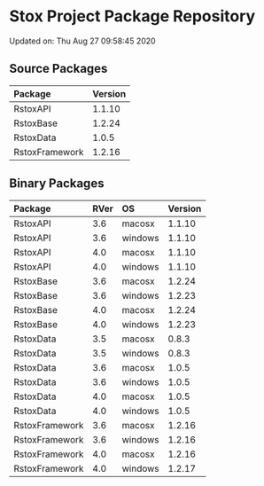 # Stox Project Package Repository


Updated on: Thu Aug 27 09:58:45 2020
## Source Packages

|Package        |Version |
|:--------------|:-------|
|RstoxAPI       |1.1.10  |
|RstoxBase      |1.2.24  |
|RstoxData      |1.0.5   |
|RstoxFramework |1.2.16  |

## Binary Packages

|Package        |RVer |OS      |Version |
|:--------------|:----|:-------|:-------|
|RstoxAPI       |3.6  |macosx  |1.1.10  |
|RstoxAPI       |3.6  |windows |1.1.10  |
|RstoxAPI       |4.0  |macosx  |1.1.10  |
|RstoxAPI       |4.0  |windows |1.1.10  |
|RstoxBase      |3.6  |macosx  |1.2.24  |
|RstoxBase      |3.6  |windows |1.2.23  |
|RstoxBase      |4.0  |macosx  |1.2.24  |
|RstoxBase      |4.0  |windows |1.2.23  |
|RstoxData      |3.5  |macosx  |0.8.3   |
|RstoxData      |3.5  |windows |0.8.3   |
|RstoxData      |3.6  |macosx  |1.0.5   |
|RstoxData      |3.6  |windows |1.0.5   |
|RstoxData      |4.0  |macosx  |1.0.5   |
|RstoxData      |4.0  |windows |1.0.5   |
|RstoxFramework |3.6  |macosx  |1.2.16  |
|RstoxFramework |3.6  |windows |1.2.16  |
|RstoxFramework |4.0  |macosx  |1.2.16  |
|RstoxFramework |4.0  |windows |1.2.17  |
